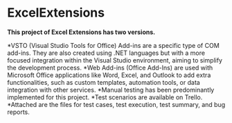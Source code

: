 # ExcelExtensions

**This project of Excel Extensions has two versions.**

*VSTO (Visual Studio Tools for Office) Add-ins are a specific type of COM add-ins. They are also created using .NET languages but with a more focused integration within the Visual Studio environment, aiming to simplify the development process.
*Web Add-ins (Office Add-Ins) are used with Microsoft Office applications like Word, Excel, and Outlook to add extra functionalities, such as custom templates, automation tools, or data integration with other services.
*Manual testing has been predominantly implemented for this project.
*Test scenarios are available on Trello.
*Attached are the files for test cases, test execution, test summary, and bug reports.

